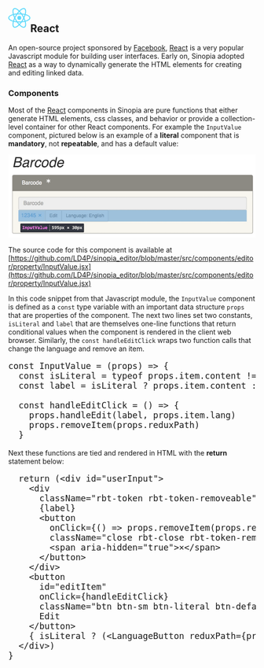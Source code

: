 <img src="data:image/svg+xml;base64,PHN2ZyB4bWxucz0iaHR0cDovL3d3dy53My5vcmcvMjAwMC9zdmciIHZpZXdCb3g9Ii0xMS41IC0xMC4yMzE3NCAyMyAyMC40NjM0OCI+CiAgPHRpdGxlPlJlYWN0IExvZ288L3RpdGxlPgogIDxjaXJjbGUgY3g9IjAiIGN5PSIwIiByPSIyLjA1IiBmaWxsPSIjNjFkYWZiIi8+CiAgPGcgc3Ryb2tlPSIjNjFkYWZiIiBzdHJva2Utd2lkdGg9IjEiIGZpbGw9Im5vbmUiPgogICAgPGVsbGlwc2Ugcng9IjExIiByeT0iNC4yIi8+CiAgICA8ZWxsaXBzZSByeD0iMTEiIHJ5PSI0LjIiIHRyYW5zZm9ybT0icm90YXRlKDYwKSIvPgogICAgPGVsbGlwc2Ugcng9IjExIiByeT0iNC4yIiB0cmFuc2Zvcm09InJvdGF0ZSgxMjApIi8+CiAgPC9nPgo8L3N2Zz4K" alt="" height="40" style="float:left">

## React

An open-source project sponsored by [Facebook](https://facebook.com),
[React][REACT] is a very popular Javascript module for building user interfaces. Early on,
Sinopia adopted [React][REACT] as a way to dynamically generate the HTML
elements for creating and editing linked data.

### Components
Most of the [React][REACT] components in Sinopia are pure functions that either
generate HTML elements, css classes, and behavior or provide a collection-level
container for other React components. For example the `InputValue` component,
pictured below is an example of a **literal** component that is **mandatory**, 
not **repeatable**, and has a default value: 

![Barcode InputValue](../img/InputValue.png)

The source code for this component is available at
[https://github.com/LD4P/sinopia_editor/blob/master/src/components/editor/property/InputValue.jsx](https://github.com/LD4P/sinopia_editor/blob/master/src/components/editor/property/InputValue.jsx)

In this code snippet from that Javascript module, the `InputValue`
component is defined as a `const` type variable with an important data structure `props`
that are properties of the component. The next two lines set two constants, `isLiteral` and `label`
that are themselves one-line functions that return conditional values when 
the component is rendered in the client web browser. Similarly, the `const handleEditClick` wraps two function calls
that change the language and remove an item.

<pre class="prettyprint lang-js" style="font-size: 1.25em;">
const InputValue = (props) => {
  const isLiteral = typeof props.item.content !== 'undefined'
  const label = isLiteral ? props.item.content : props.item.uri

  const handleEditClick = () => {
    props.handleEdit(label, props.item.lang)
    props.removeItem(props.reduxPath)
  }
</pre>

  Next these functions are tied and rendered in HTML with the **return** statement
  below:

<pre class="prettyprint lang-js" style="font-size: 1.25em;">
  return (&lt;div id="userInput"&gt;
    &lt;div
      className="rbt-token rbt-token-removeable"&gt;
      {label}
      &lt;button
        onClick={() => props.removeItem(props.reduxPath)}
        className="close rbt-close rbt-token-remove-button"&gt;
        &lt;span aria-hidden="true"&gt;×&lt;/span&gt;
      &lt;/button&gt;
    &lt;/div&gt;
    &lt;button
      id="editItem"
      onClick={handleEditClick}
      className="btn btn-sm btn-literal btn-default"&gt;
      Edit
    &lt;/button&gt;
    { isLiteral ? (&lt;LanguageButton reduxPath={props.reduxPath}/&gt;) : '' }
  &lt;/div&gt;)
}
</pre>


[REACT]: https://reactjs.org/
